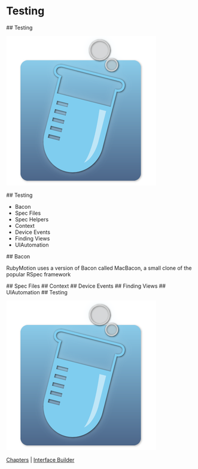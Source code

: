 # Testing

<slide>
## Testing

![](testing.png "Testing") 

</slide>

<slide>
## Testing
        
+ Bacon
+ Spec Files
+ Spec Helpers
+ Context
+ Device Events
+ Finding Views
+ UIAutomation

</slide>
    
<slide>
## Bacon

RubyMotion uses a version of Bacon called MacBacon, a small clone of the popular RSpec framework


</slide>

<slide>
## Spec Files

</slide>

<slide>
## Context

</slide>

<slide>
## Device Events

</slide>

<slide>
## Finding Views


</slide>

<slide>
## UIAutomation


</slide>

<slide>
## Testing

![](testing.png "Testing") 

[Chapters](../reveal.html) | 
[Interface Builder](../10-InterfaceBuilder/reveal.html)

</slide>


